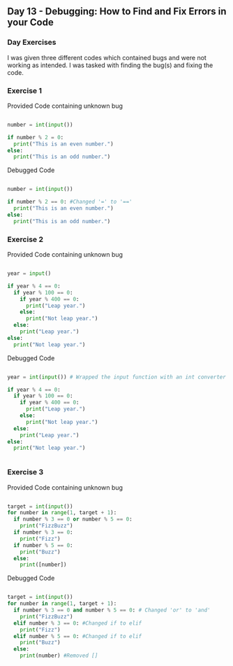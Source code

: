 ## Day 13 - Debugging: How to Find and Fix Errors in your Code

### Day Exercises

I was given three different codes which contained bugs and were not working as intended. I was tasked with finding the bug(s) and fixing the code.

### Exercise 1

Provided Code containing unknown bug

```python

number = int(input())

if number % 2 = 0:
  print("This is an even number.")
else:
  print("This is an odd number.")

```

Debugged Code

```python

number = int(input())

if number % 2 == 0: #Changed '=' to '=='
  print("This is an even number.")
else:
  print("This is an odd number.")


```

### Exercise 2

Provided Code containing unknown bug

```python

year = input()

if year % 4 == 0:
  if year % 100 == 0:
    if year % 400 == 0:
      print("Leap year.")
    else:
      print("Not leap year.")
  else:
    print("Leap year.")
else:
  print("Not leap year.")


```

Debugged Code

```python

year = int(input()) # Wrapped the input function with an int converter

if year % 4 == 0:
  if year % 100 == 0:
    if year % 400 == 0:
      print("Leap year.")
    else:
      print("Not leap year.")
  else:
    print("Leap year.")
else:
  print("Not leap year.")



```

### Exercise 3

Provided Code containing unknown bug

```python

target = int(input())
for number in range(1, target + 1):
  if number % 3 == 0 or number % 5 == 0:
    print("FizzBuzz")
  if number % 3 == 0:
    print("Fizz")
  if number % 5 == 0:
    print("Buzz")
  else:
    print([number])


```

Debugged Code

```python

target = int(input())
for number in range(1, target + 1):
  if number % 3 == 0 and number % 5 == 0: # Changed 'or' to 'and'
    print("FizzBuzz")
  elif number % 3 == 0: #Changed if to elif
    print("Fizz")
  elif number % 5 == 0: #Changed if to elif
    print("Buzz")
  else:
    print(number) #Removed []

```

